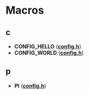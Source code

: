 
# Macros


## c

* **CONFIG\_HELLO** ([**config.h**](config_8h.md))
* **CONFIG\_WORLD** ([**config.h**](config_8h.md))


## p

* **PI** ([**config.h**](config_8h.md))

